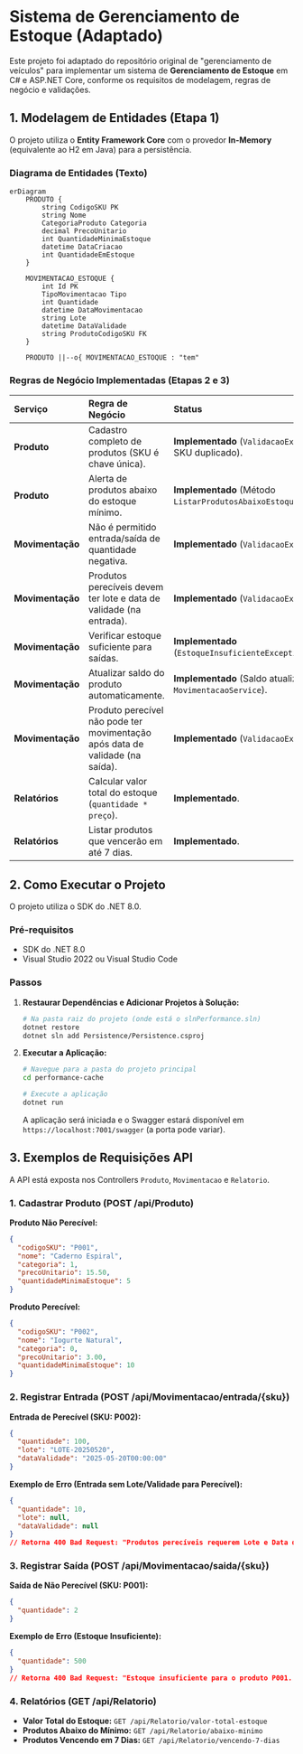 # Sistema de Gerenciamento de Estoque (Adaptado)

Este projeto foi adaptado do repositório original de "gerenciamento de veículos" para implementar um sistema de **Gerenciamento de Estoque** em C# e ASP.NET Core, conforme os requisitos de modelagem, regras de negócio e validações.

## 1. Modelagem de Entidades (Etapa 1)

O projeto utiliza o **Entity Framework Core** com o provedor **In-Memory** (equivalente ao H2 em Java) para a persistência.

### Diagrama de Entidades (Texto)

```mermaid
erDiagram
    PRODUTO {
        string CodigoSKU PK
        string Nome
        CategoriaProduto Categoria
        decimal PrecoUnitario
        int QuantidadeMinimaEstoque
        datetime DataCriacao
        int QuantidadeEmEstoque
    }
    
    MOVIMENTACAO_ESTOQUE {
        int Id PK
        TipoMovimentacao Tipo
        int Quantidade
        datetime DataMovimentacao
        string Lote
        datetime DataValidade
        string ProdutoCodigoSKU FK
    }

    PRODUTO ||--o{ MOVIMENTACAO_ESTOQUE : "tem"
```

### Regras de Negócio Implementadas (Etapas 2 e 3)

| Serviço | Regra de Negócio | Status |
| :--- | :--- | :--- |
| **Produto** | Cadastro completo de produtos (SKU é chave única). | **Implementado** (`ValidacaoException` se SKU duplicado). |
| **Produto** | Alerta de produtos abaixo do estoque mínimo. | **Implementado** (Método `ListarProdutosAbaixoEstoqueMinimoAsync`). |
| **Movimentação** | Não é permitido entrada/saída de quantidade negativa. | **Implementado** (`ValidacaoException`). |
| **Movimentação** | Produtos perecíveis devem ter lote e data de validade (na entrada). | **Implementado** (`ValidacaoException`). |
| **Movimentação** | Verificar estoque suficiente para saídas. | **Implementado** (`EstoqueInsuficienteException`). |
| **Movimentação** | Atualizar saldo do produto automaticamente. | **Implementado** (Saldo atualizado no `MovimentacaoService`). |
| **Movimentação** | Produto perecível não pode ter movimentação após data de validade (na saída). | **Implementado** (`ValidacaoException`). |
| **Relatórios** | Calcular valor total do estoque (`quantidade * preço`). | **Implementado**. |
| **Relatórios** | Listar produtos que vencerão em até 7 dias. | **Implementado**. |

## 2. Como Executar o Projeto

O projeto utiliza o SDK do .NET 8.0.

### Pré-requisitos

*   SDK do .NET 8.0
*   Visual Studio 2022 ou Visual Studio Code

### Passos

1.  **Restaurar Dependências e Adicionar Projetos à Solução:**
    ```bash
    # Na pasta raiz do projeto (onde está o slnPerformance.sln)
    dotnet restore
    dotnet sln add Persistence/Persistence.csproj
    ```

2.  **Executar a Aplicação:**
    ```bash
    # Navegue para a pasta do projeto principal
    cd performance-cache
    
    # Execute a aplicação
    dotnet run
    ```
    A aplicação será iniciada e o Swagger estará disponível em `https://localhost:7001/swagger` (a porta pode variar).

## 3. Exemplos de Requisições API

A API está exposta nos Controllers `Produto`, `Movimentacao` e `Relatorio`.

### 1. Cadastrar Produto (POST /api/Produto)

**Produto Não Perecível:**
```json
{
  "codigoSKU": "P001",
  "nome": "Caderno Espiral",
  "categoria": 1, 
  "precoUnitario": 15.50,
  "quantidadeMinimaEstoque": 5
}
```

**Produto Perecível:**
```json
{
  "codigoSKU": "P002",
  "nome": "Iogurte Natural",
  "categoria": 0, 
  "precoUnitario": 3.00,
  "quantidadeMinimaEstoque": 10
}
```

### 2. Registrar Entrada (POST /api/Movimentacao/entrada/{sku})

**Entrada de Perecível (SKU: P002):**
```json
{
  "quantidade": 100,
  "lote": "LOTE-20250520",
  "dataValidade": "2025-05-20T00:00:00"
}
```

**Exemplo de Erro (Entrada sem Lote/Validade para Perecível):**
```json
{
  "quantidade": 10,
  "lote": null,
  "dataValidade": null
}
// Retorna 400 Bad Request: "Produtos perecíveis requerem Lote e Data de Validade."
```

### 3. Registrar Saída (POST /api/Movimentacao/saida/{sku})

**Saída de Não Perecível (SKU: P001):**
```json
{
  "quantidade": 2
}
```

**Exemplo de Erro (Estoque Insuficiente):**
```json
{
  "quantidade": 500
}
// Retorna 400 Bad Request: "Estoque insuficiente para o produto P001. Disponível: X, Solicitado: 500."
```

### 4. Relatórios (GET /api/Relatorio)

*   **Valor Total do Estoque:** `GET /api/Relatorio/valor-total-estoque`
*   **Produtos Abaixo do Mínimo:** `GET /api/Relatorio/abaixo-minimo`
*   **Produtos Vencendo em 7 Dias:** `GET /api/Relatorio/vencendo-7-dias`
